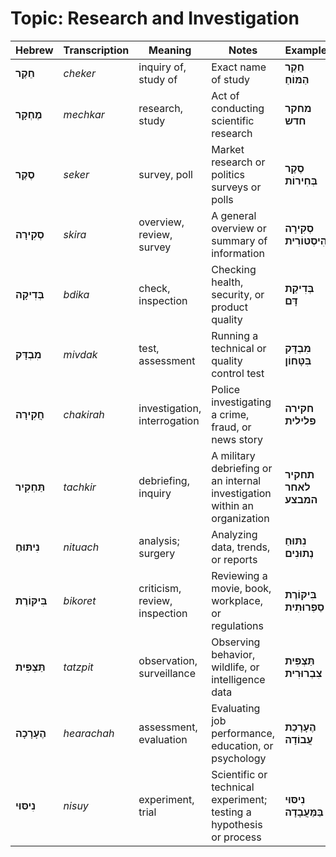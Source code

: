 # Topic: Research and Investigation

| **Hebrew** | **Transcription** | **Meaning** | **Notes** | **Example** |  
|---------------|----------------|------------|-----------------|-----------------|  
| **חֵקֶר** | *cheker* | inquiry of, study of | Exact name of study | **חֵקֶר הַמּוֹחַ** |
| **מֶחְקָר** | *mechkar* | research, study | Act of conducting scientific research | **מחקר חדש** |
| **סֶקֶר** | *seker* | survey, poll | Market research or politics surveys or polls | **סֶקֶר בְּחִירוֹת** |
| **סְקִירָה** | *skira* | overview, review, survey | A general overview or summary of information | **סְקִירָה הִיסְטוֹרִית** |
| **בְּדִיקָה** | *bdika* | check, inspection | Checking health, security, or product quality | **בְּדִיקַת דָּם** |
| **מִבְדָּק** | *mivdak* | test, assessment | Running a technical or quality control test | **מִבְדָּק בִּטָּחוֹן** |
| **חֲקִירָה** | *chakirah* | investigation, interrogation | Police investigating a crime, fraud, or news story | **חקירה פלילית** |
| **תַּחְקִיר** | *tachkir* | debriefing, inquiry | A military debriefing or an internal investigation within an organization | **תחקיר לאחר המבצע** |
| **נִיתּוּחַ** | *nituach* | analysis; surgery | Analyzing data, trends, or reports | **נִתּוּחַ נְתוּנִים** |
| **בִּיקּוֹרֶת** | *bikoret* | criticism, review, inspection | Reviewing a movie, book, workplace, or regulations | **בִּיקּוֹרֶת סַפְרוּתִית** |
| **תַּצְפִּית** | *tatzpit* | observation, surveillance | Observing behavior, wildlife, or intelligence data | **תַּצְפִּית צִבְרוּרִית** |
| **הֶעָרָכָה** | *hearachah* | assessment, evaluation | Evaluating job performance, education, or psychology | **הֶעָרָכַת עֲבוֹדָה** |
| **נִיסּוּי** | *nisuy* | experiment, trial | Scientific or technical experiment; testing a hypothesis or process | **נִיסּוּי בַּמַּעֲבָדָה** |
